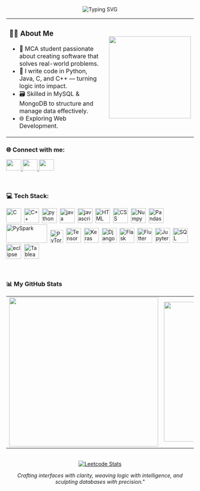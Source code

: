 <div align="center">
<img src="https://readme-typing-svg.herokuapp.com?font=Courgette&size=33&pause=1000&color=14D8DB&width=440&height=100&lines=👋+Hey+there%2C+I'm+Manasa+👩‍💻!" alt="Typing SVG" />
</div>

<table>
  <tr>
    <td width="60%" valign="top">
      <h3>👩‍💻 About Me</h3>
      <ul>
        <li>🚀 MCA student passionate about creating software that solves real-world problems.</li>
        <li>🐍 I write code in Python, Java, C, and C++ — turning logic into impact.</li>
        <li>🗃 Skilled in MySQL & MongoDB to structure and manage data effectively.</li>
        <li>🌐 Exploring Web Development.</li>
      </ul>
    </td>
    <td width="40%" align="center">
      <img src="/icons/profile.gif" width="220" />
    </td>
  </tr>
</table>

<!--Skills Section-->
<h3>🌐 Connect with me:</h3>
<p>
  <a href="https://www.linkedin.com/in/manasa-d-413b61323" target="_blank">
    <img src="https://github.com/Manasa-D123/Manasa-D123/tree/main/assets/linkedin.svg" height="30" width="40" />
  </a>
  <a href="https://leetcode.com/u/manasa_d_2k24/" target="_blank">
    <img src="https://github.com/Manasa-D123/Manasa-D123/tree/main/assets/leet-code.svg" height="30" width="40" />
  </a>
  <a href="mailto:manasamanu1234803@gmail.com">
    <img src="https://img.icons8.com/color/48/000000/gmail--v1.png" height="30" width="40"/>
  </a>
</p>
<br>

<h3>💻 Tech Stack:</h3>
<p align="left">
	<img src="https://github.com/Manasa-D123/Manasa-D123/tree/main/assets/c.svg" alt="C" width="40" height="40" />&nbsp;
	<img src="https://github.com/Manasa-D123/Manasa-D123/tree/main/assets/cpp.svg" alt="C++" width="40" height="40" />&nbsp;
	<img src="https://github.com/Manasa-D123/Manasa-D123/tree/main/assets/python.svg" alt="python" width="40" height="40" />&nbsp;
	<img src="https://github.com/Manasa-D123/Manasa-D123/tree/main/assets/java.svg" alt="java" width="40" height="40" />&nbsp;
	<img src="https://github.com/Manasa-D123/Manasa-D123/tree/main/assets/javascript.svg" alt="javascript" width="40" height="40" />&nbsp;
	<img src="https://github.com/Manasa-D123/Manasa-D123/tree/main/assets/html.svg" alt="HTML" width="40" height="40" />&nbsp;
	<img src="https://github.com/Manasa-D123/Manasa-D123/tree/main/assets/css.svg" alt="CSS" width="40" height="40" />&nbsp;
	<img src="https://github.com/Manasa-D123/Manasa-D123/tree/main/assets/numpy.svg" alt="Numpy" width="40" height="40" />&nbsp;
	<img src="https://github.com/Manasa-D123/Manasa-D123/tree/main/assets/pandas.svg" alt="Pandas" width="40" height="40" />&nbsp;	
	<img src="https://github.com/Manasa-D123/Manasa-D123/tree/main/assets/pyspark.png" alt="PySpark" width="110" height="50" />&nbsp;
	<img src="https://github.com/Manasa-D123/Manasa-D123/tree/main/assets/pytorch.svg" alt="PyTorch" width="35" height="35" />&nbsp;
	<img src="https://github.com/Manasa-D123/Manasa-D123/tree/main/assets/tensorflow-tf.svg" alt="TensorFlow" width="40" height="40" />&nbsp;
	<img src="https://github.com/Manasa-D123/Manasa-D123/tree/main/assets/keras.svg" alt="Keras" width="40" height="40" />&nbsp;
	<img src="https://github.com/Manasa-D123/Manasa-D123/tree/main/assets/django.svg" alt="Django" width="40" height="40" />&nbsp;
	<img src="https://github.com/Manasa-D123/Manasa-D123/tree/main/assets/flask.svg" alt="Flask" width="40" height="40" />&nbsp;
	<img src="https://github.com/Manasa-D123/Manasa-D123/tree/main/assets/flutter.svg" alt="Flutter" width="40" height="40" />&nbsp;
	<img src="https://github.com/Manasa-D123/Manasa-D123/tree/main/assets/jupyter.png" alt="Jupyter" width="40" height="40" />&nbsp;
	<img src="https://github.com/Manasa-D123/Manasa-D123/tree/main/assets/mysql.svg" alt="SQL" width="40" height="40" />&nbsp;
	<img src="https://github.com/Manasa-D123/Manasa-D123/tree/main/assets/eclipse.svg" alt="eclipse" width="40" height="40" />&nbsp;
	<img src="https://github.com/Manasa-D123/Manasa-D123/tree/main/assets/tableau.svg" alt="Tableau" width="40" height="40" />&nbsp;</p>
<br>

<h3 align="left">📊 My GitHub Stats</h3>
<table>
  <tr>
    <td>
      <img width="400" src="https://github-readme-stats.vercel.app/api?username=Manasa-D123&theme=dark&hide_border=false&include_all_commits=false&count_private=false" />
    </td>
    <td>
	  <img width="375" src="https://github-readme-stats.vercel.app/api/top-langs/?username=Manasa-D123&theme=dark&hide_border=false&include_all_commits=false&count_private=false&layout=compact"/>
    </td>
  </tr>
</table>
<br>

<!-- LeetCode Stats -->
 <div align="center">
    <a href="https://leetcode.com/cheehwatang#gh-dark-mode-only">
        <img src="https://leetcard.jacoblin.cool/manasa_d_2k24?=1&radius=20&theme=dark&font=Barlow%20" alt="Leetcode Stats">
    </a>
</div>

<p align="center">
  <em>Crafting interfaces with clarity, weaving logic with intelligence, and sculpting databases with precision."</em>
</p>
